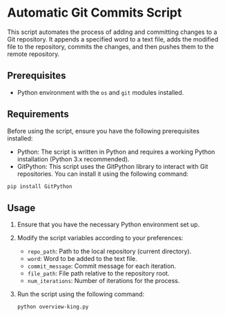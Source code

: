 # Automatic Git Commits Script

This script automates the process of adding and committing changes to a Git repository. It appends a specified word to a text file, adds the modified file to the repository, commits the changes, and then pushes them to the remote repository.

## Prerequisites

- Python environment with the `os` and `git` modules installed.

## Requirements

Before using the script, ensure you have the following prerequisites installed:

- Python: The script is written in Python and requires a working Python installation (Python 3.x recommended).
- GitPython: This script uses the GitPython library to interact with Git repositories. You can install it using the following command:

```bash
pip install GitPython
```



## Usage

1. Ensure that you have the necessary Python environment set up.

2. Modify the script variables according to your preferences:

   - `repo_path`: Path to the local repository (current directory).
   - `word`: Word to be added to the text file.
   - `commit_message`: Commit message for each iteration.
   - `file_path`: File path relative to the repository root.
   - `num_iterations`: Number of iterations for the process.

3. Run the script using the following command:

   ```bash
   python overview-king.py

